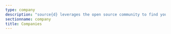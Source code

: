 ```yaml
---
type: company
description: "source{d} leverages the open source community to find your next technical talent through the use of machine learning."
sectionname: company
title: Companies
---
```

